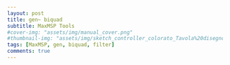 ```yaml
---
layout: post
title: gen~ biquad
subtitle: MaxMSP Tools
#cover-img: "assets/img/manual_cover.png"
#thumbnail-img: "assets/img/sketch_controller_colorato_Tavola%20disegno%201.png"
tags: [MaxMSP, gen, biquad, filter]
comments: true
---
```

